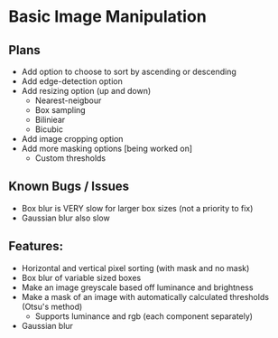 # Basic Image Manipulation

## Plans
- Add option to choose to sort by ascending or descending
- Add edge-detection option
- Add resizing option (up and down)
    - Nearest-neigbour
    - Box sampling
    - Biliniear
    - Bicubic
- Add image cropping option
- Add more masking options [being worked on]
    - Custom thresholds

## Known Bugs / Issues
- Box blur is VERY slow for larger box sizes (not a priority to fix)
- Gaussian blur also slow

## Features:
- Horizontal and vertical pixel sorting (with mask and no mask)
- Box blur of variable sized boxes
- Make an image greyscale based off luminance and brightness
- Make a mask of an image with automatically calculated thresholds (Otsu's method) 
    - Supports luminance and rgb (each component separately)
- Gaussian blur